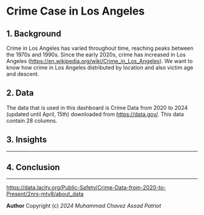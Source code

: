 # Crime Case in Los Angeles

## 1. Background

Crime in Los Angeles has varied throughout time, reaching peaks between the 1970s and 1990s. Since the early 2020s, crime has increased in Los Angeles (https://en.wikipedia.org/wiki/Crime_in_Los_Angeles). We want to know how crime in Los Angeles distributed by location and also victim age and descent.

## 2. Data

The data that is used in this dashboard is Crime Data from 2020 to 2024 (updated until April, 15th) downloaded from https://data.gov/. This data contain 28 columns.

## 3. Insights

-----------------------------------

## 4. Conclusion

-----------------------------------

https://data.lacity.org/Public-Safety/Crime-Data-from-2020-to-Present/2nrs-mtv8/about_data


**Author** Copyright (c) *2024 Muhammad Chavez Assad Patriot*
